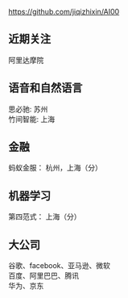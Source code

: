 https://github.com/jiqizhixin/AI00

## 近期关注
阿里达摩院

## 语音和自然语言
思必驰: 苏州  
竹间智能: 上海

## 金融
蚂蚁金服： 杭州，上海（分）

## 机器学习
第四范式： 上海（分）

## 大公司
谷歌、facebook、亚马逊、微软  
百度、阿里巴巴、腾讯  
华为、京东  
